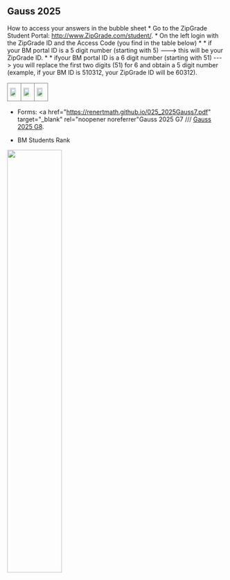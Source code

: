 
  <h2> Gauss 2025 </h2>How to access your answers in the bubble sheet
* Go to the ZipGrade Student Portal: <a href="http://www.zipgrade.com/student/" target="_blank" rel="noopener noreferrer">http://www.ZipGrade.com/student/</a>.
* On the left login with the ZipGrade ID and the Access Code (you find in the table below)
* * if your BM portal ID is a 5 digit number (starting with 5)  --->  this will be your ZipGrade ID.
* * ifyour BM portal ID is a 6 digit number (starting with 51) ---> you will replace the first two digits (51) for 6 and obtain a 5 digit number (example, if your BM ID is 510312, your ZipGrade ID will be 60312).<br>

<table style="border-collapse:collapse;border-spacing:0" class="tg"><thead><tr><td style="border-color:inherit;border-style:solid;border-width:1px;font-family:Arial, sans-serif;font-size:14px;overflow:hidden;padding:10px 5px;text-align:left;vertical-align:top;word-break:normal"><img src="https://renertmath.github.io/Access Code BM.png" width="80%" height="80%"></td><td style="border-color:inherit;border-style:solid;border-width:1px;font-family:Arial, sans-serif;font-size:14px;overflow:hidden;padding:10px 5px;text-align:left;vertical-align:top;word-break:normal"><img src="https://renertmath.github.io/2025Gauss7KEY.png" width="80%" height="80%"></td><td style="border-color:inherit;border-style:solid;border-width:1px;font-family:Arial, sans-serif;font-size:14px;overflow:hidden;padding:10px 5px;text-align:left;vertical-align:top;word-break:normal"><img src="https://renertmath.github.io/2025Gauss8KEY.png" width="80%" height="80%"></td></tr></thead></table>      

* Forms:
  <a href="https://renertmath.github.io/025_2025Gauss7.pdf" target="_blank" rel="noopener noreferrer"Gauss 2025 G7</a> ///  <a href="https://renertmath.github.io/2025_2025Gauss8.pdf" target="_blank" rel="noopener noreferrer">Gauss 2025 G8</a>.
  
* BM Students Rank<br>
<img src="https://renertmath.github.io/RankBM2025.jpg" width="50%" height="50%">

